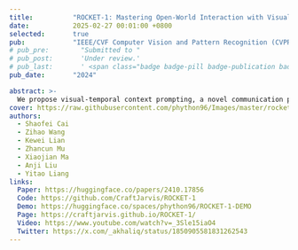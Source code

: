 ```yaml
---
title:          "ROCKET-1: Mastering Open-World Interaction with Visual-Temporal Context Prompting"
date:           2025-02-27 00:01:00 +0800
selected:       true
pub:            "IEEE/CVF Computer Vision and Pattern Recognition (CVPR)"
# pub_pre:        "Submitted to "
# pub_post:       'Under review.'
# pub_last:       ' <span class="badge badge-pill badge-publication badge-success">Spotlight</span>'
pub_date:       "2024"

abstract: >-
  We propose visual-temporal context prompting, a novel communication protocol between VLMs and policy models. This protocol leverages object segmentation from past observations to guide policy-environment interactions. Using this approach, we train ROCKET-1, a low-level policy that predicts actions based on concatenated visual observations and segmentation masks, supported by real-time object tracking from SAM-2. 
cover: https://raw.githubusercontent.com/phython96/Images/master/rocket-1-logo.png
authors:
  - Shaofei Cai
  - Zihao Wang
  - Kewei Lian
  - Zhancun Mu
  - Xiaojian Ma
  - Anji Liu
  - Yitao Liang
links:
  Paper: https://huggingface.co/papers/2410.17856
  Code: https://github.com/CraftJarvis/ROCKET-1
  Demo: https://huggingface.co/spaces/phython96/ROCKET-1-DEMO
  Page: https://craftjarvis.github.io/ROCKET-1/
  Video: https://www.youtube.com/watch?v=_3Sle15iaO4
  Twitter: https://x.com/_akhaliq/status/1850905581831262543
---
```

